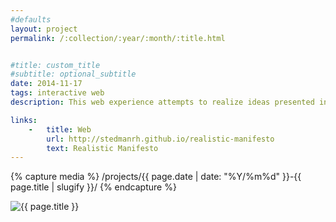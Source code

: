 ```yaml
---
#defaults
layout: project
permalink: /:collection/:year/:month/:title.html


#title: custom_title
#subtitle: optional_subtitle
date: 2014-11-17
tags: interactive web
description: This web experience attempts to realize ideas presented in the "Realistic Manifesto" (Gabo & Pevsner, 1920) as an interactive kinetic sculpture. The five tenets of the manifesto may be read as display type set to utilize linear direction and depth to create an awareness of space. Various meshes that represent ideas in these tenets dynamically drift and rotate within three dimensions to aesthetically instantiate the notions of space and time. The user may navigate the environment (within limits) for a more visceral experience or allow the view to rest and observe the sculptural bodies drifting through space.<br><br>The scene (rendered with [three.js](http://threejs.org)) is the S. Mark Taper courtyard at [California Institute of the Arts](http://calarts.edu) in Valencia, California.

links:
    -   title: Web
        url: http://stedmanrh.github.io/realistic-manifesto
        text: Realistic Manifesto
---
```


<!-- set project media path -->
{% capture media %}
    /projects/{{ page.date | date: "%Y/%m%d" }}-{{ page.title | slugify }}/
{% endcapture %}
<!-- end -->

<!-- media -->
<img class="span8" src="{{media|strip}}real-man-screen.png" alt="{{ page.title }}">
